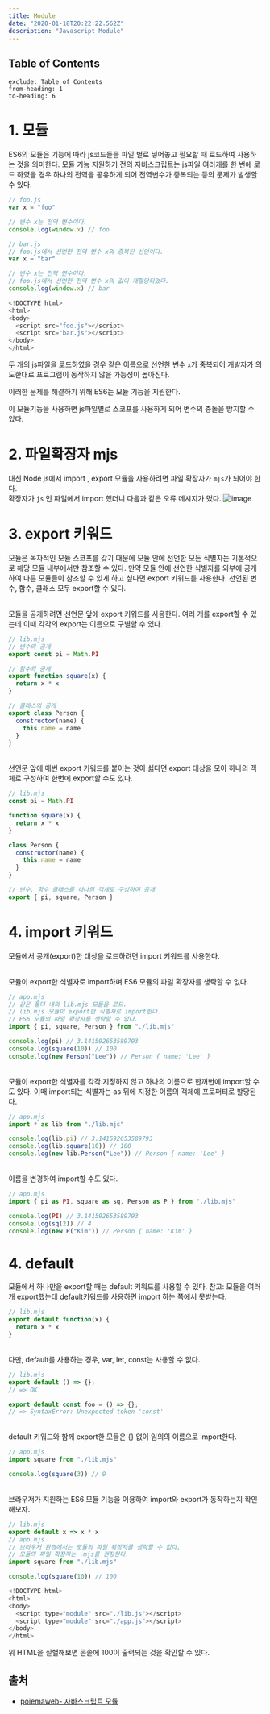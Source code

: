 ```yaml
---
title: Module
date: "2020-01-18T20:22:22.562Z"
description: "Javascript Module"
---
```


## Table of Contents

```toc
exclude: Table of Contents
from-heading: 1
to-heading: 6
```

# 1. 모듈

ES6의 모듈은 기능에 따라 js코드들을 파일 별로 넣어놓고 필요할 때 로드하여 사용하는 것을 의미한다.
모듈 기능 지원하기 전의 자바스크립트는 js파일 여러개를 한 번에 로드 하였을 경우 하나의 전역을 공유하게 되어
전역변수가 중복되는 등의 문제가 발생할 수 있다.

```js
// foo.js
var x = "foo"

// 변수 x는 전역 변수이다.
console.log(window.x) // foo
```

```js
// bar.js
// foo.js에서 선언한 전역 변수 x와 중복된 선언이다.
var x = "bar"

// 변수 x는 전역 변수이다.
// foo.js에서 선언한 전역 변수 x의 값이 재할당되었다.
console.log(window.x) // bar
```

```js
<!DOCTYPE html>
<html>
<body>
  <script src="foo.js"></script>
  <script src="bar.js"></script>
</body>
</html>
```

두 개의 js파일을 로드하였을 경우 같은 이름으로 선언한 변수 `x`가 중복되어 개발자가 의도한대로 프로그램이 동작하지 않을 가능성이 높아진다.

이러한 문제를 해결하기 위해 ES6는 모듈 기능을 지원한다.

이 모듈기능을 사용하면 js파일별로 스코프를 사용하게 되어 변수의 충돌을 방지할 수 있다.

# 2. 파일확장자 mjs

대신 Node js에서 import , export 모듈을 사용하려면 파일 확장자가 `mjs`가 되어야 한다.
<br>
확장자가 `js` 인 파일에서 import 했더니 다음과 같은 오류 메시지가 떴다.
![image](https://user-images.githubusercontent.com/17464007/72663416-ec476100-3a35-11ea-94fb-ea39904ad764.png)

# 3. export 키워드

모듈은 독자적인 모듈 스코프를 갖기 때문에 모듈 안에 선언한 모든 식별자는 기본적으로 해당 모듈 내부에서만 참조할 수 있다. 만약 모듈 안에 선언한 식별자를 외부에 공개하여 다른 모듈들이 참조할 수 있게 하고 싶다면 export 키워드를 사용한다. 선언된 변수, 함수, 클래스 모두 export할 수 있다.

<br>
모듈을 공개하려면 선언문 앞에 export 키워드를 사용한다. 여러 개를 export할 수 있는데 이때 각각의 export는 이름으로 구별할 수 있다.

```js
// lib.mjs
// 변수의 공개
export const pi = Math.PI

// 함수의 공개
export function square(x) {
  return x * x
}

// 클래스의 공개
export class Person {
  constructor(name) {
    this.name = name
  }
}
```

<br>
선언문 앞에 매번 export 키워드를 붙이는 것이 싫다면 export 대상을 모아 하나의 객체로 구성하여 한번에 export할 수도 있다.

```js
// lib.mjs
const pi = Math.PI

function square(x) {
  return x * x
}

class Person {
  constructor(name) {
    this.name = name
  }
}

// 변수, 함수 클래스를 하나의 객체로 구성하여 공개
export { pi, square, Person }
```

# 4. import 키워드

모듈에서 공개(export)한 대상을 로드하려면 import 키워드를 사용한다.

<br>
모듈이 export한 식별자로 import하며 ES6 모듈의 파일 확장자를 생략할 수 없다.

```js
// app.mjs
// 같은 폴더 내의 lib.mjs 모듈을 로드.
// lib.mjs 모듈이 export한 식별자로 import한다.
// ES6 모듈의 파일 확장자를 생략할 수 없다.
import { pi, square, Person } from "./lib.mjs"

console.log(pi) // 3.141592653589793
console.log(square(10)) // 100
console.log(new Person("Lee")) // Person { name: 'Lee' }
```

<br>
모듈이 export한 식별자를 각각 지정하지 않고 하나의 이름으로 한꺼번에 import할 수도 있다.  
이때 import되는 식별자는 as 뒤에 지정한 이름의 객체에 프로퍼티로 할당된다.

```js
// app.mjs
import * as lib from "./lib.mjs"

console.log(lib.pi) // 3.141592653589793
console.log(lib.square(10)) // 100
console.log(new lib.Person("Lee")) // Person { name: 'Lee' }
```

<br>
이름을 변경하여 import할 수도 있다.

```js
// app.mjs
import { pi as PI, square as sq, Person as P } from "./lib.mjs"

console.log(PI) // 3.141592653589793
console.log(sq(2)) // 4
console.log(new P("Kim")) // Person { name: 'Kim' }
```

# 4. default

모듈에서 하나만을 export할 때는 default 키워드를 사용할 수 있다.
참고: 모듈을 여러개 export했는데 default키워드를 사용하면 import 하는 쪽에서 못받는다.

```js
// lib.mjs
export default function(x) {
  return x * x
}
```

<br>
다만, default를 사용하는 경우, var, let, const는 사용할 수 없다.

```js
// lib.mjs
export default () => {};
// => OK

export default const foo = () => {};
// => SyntaxError: Unexpected token 'const'
```

<br>
default 키워드와 함께 export한 모듈은 {} 없이 임의의 이름으로 import한다.

```js
// app.mjs
import square from "./lib.mjs"

console.log(square(3)) // 9
```

<br>
브라우저가 지원하는 ES6 모듈 기능을 이용하여 import와 export가 동작하는지 확인해보자.

```js
// lib.mjs
export default x => x * x
// app.mjs
// 브라우저 환경에서는 모듈의 파일 확장자를 생략할 수 없다.
// 모듈의 파일 확장자는 .mjs를 권장한다.
import square from "./lib.mjs"

console.log(square(10)) // 100
```

```js
<!DOCTYPE html>
<html>
<body>
  <script type="module" src="./lib.js"></script>
  <script type="module" src="./app.js"></script>
</body>
</html>
```

위 HTML을 실핼해보면 콘솔에 100이 출력되는 것을 확인할 수 있다.

## 출처

- [poiemaweb- 자바스크립트 모듈](https://poiemaweb.com/es6-module)
